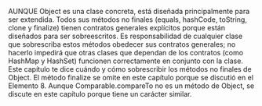 AUNQUE Object es una clase concreta, está diseñada principalmente para ser extendida. Todos sus métodos no finales (equals, hashCode, toString, clone y finalize) tienen contratos generales explícitos porque están diseñados para ser sobreescritos. Es responsabilidad de cualquier clase que sobrescriba estos métodos obedecer sus contratos generales; no hacerlo impedirá que otras clases que dependan de los contratos (como HashMap y HashSet) funcionen correctamente en conjunto con la clase. Este capítulo te dice cuándo y cómo sobrescribir los métodos no finales de Object. El método finalize se omite en este capítulo porque se discutió en el Elemento 8. Aunque Comparable.compareTo no es un método de Object, se discute en este capítulo porque tiene un carácter similar.
